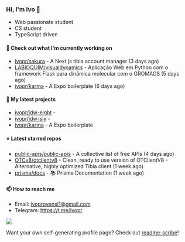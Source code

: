 ### Hi, I'm Ivo 👋

* Web passionate student
* CS student
* TypeScript driven

#### 👷 Check out what I'm currently working on

- [ivopr/sakura](https://github.com/ivopr/sakura) - A Next.js tibia account manager (3 days ago)
- [LABIOQUIM/visualdynamics](https://github.com/LABIOQUIM/visualdynamics) - Aplicação Web em Python com o framework Flask para dinâmica molecular com o GROMACS (5 days ago)
- [ivopr/karma](https://github.com/ivopr/karma) - A Expo boilerplate (6 days ago)

#### 🌱 My latest projects

- [ivopr/idw-eight](https://github.com/ivopr/idw-eight) - 
- [ivopr/idw-six](https://github.com/ivopr/idw-six) - 
- [ivopr/karma](https://github.com/ivopr/karma) - A Expo boilerplate

#### ⭐️ Latest starred repos

- [public-apis/public-apis](https://github.com/public-apis/public-apis) - A collective list of free APIs (4 days ago)
- [OTCv8/otclientv8](https://github.com/OTCv8/otclientv8) - Clean, ready to use version of OTClientV8 - Alternative, highly optimized Tibia client (1 week ago)
- [prisma/docs](https://github.com/prisma/docs) - 📚 Prisma Documentation (1 week ago)

#### 📫 How to reach me

- Email: [ivoprovensi1@gmail.com](mailto://ivoprovensi1@gmail.com)
- Telegram: https://t.me/ivopr

![](https://github-readme-stats.vercel.app/api/top-langs/?username=ivopr&layout=compact&theme=react)

Want your own self-generating profile page? Check out [readme-scribe](https://github.com/muesli/readme-scribe)!
